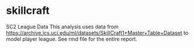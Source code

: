 # skillcraft
SC2 League Data
This analysis uses data from https://archive.ics.uci.edu/ml/datasets/SkillCraft1+Master+Table+Dataset to model player league. See rmd file for the entire report.
